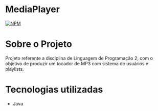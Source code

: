 # MediaPlayer
  [![NPM](https://img.shields.io/npm/l/react)](https://github.com/luigiisp/MediaPlayerProject/blob/main/LICENSE)

# Sobre o Projeto
Projeto referente a disciplina de Linguagem de Programação 2, com o objetivo de produzir um tocador de MP3 com sistema de usuários e playlists.

# Tecnologias utilizadas
- Java
